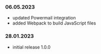 ### 06.05.2023
- updated Powermail integration
- added Webpack to build JavaScript files


### 28.01.2023
- initial release 1.0.0
